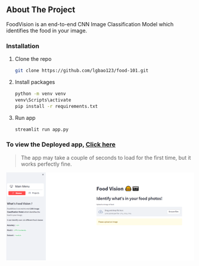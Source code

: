 

<!-- ABOUT THE PROJECT -->
## About The Project



FoodVision is an end-to-end CNN Image Classification Model which identifies the food in your image.


### Installation


1. Clone the repo
   ```sh
   git clone https://github.com/lgbao123/food-101.git
   ```
3. Install packages
   ```sh
   python -m venv venv
   venv\Scripts\activate
   pip install -r requirements.txt
   ```
4. Run app
   ```sh
   streamlit run app.py
   ```



### To view the Deployed app, [Click here](https://lgbao123-food-101-app-fevm27.streamlit.app/)

> The app may take a couple of seconds to load for the first time, but it works perfectly fine.

![Screenshot](./extras/demo.png)


